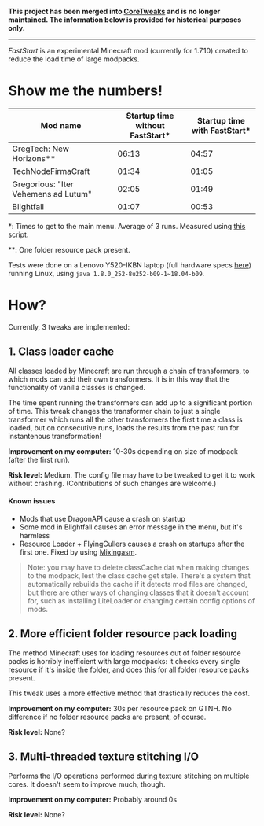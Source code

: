 **This project has been merged into [CoreTweaks](https://github.com/makamys/CoreTweaks) and is no longer maintained. The information below is provided for historical purposes only.**

---

*FastStart* is an experimental Minecraft mod (currently for 1.7.10) created to reduce the load time
of large modpacks.

# Show me the numbers!

| Mod name                             | Startup time without FastStart* | Startup time with FastStart* |
| ------------------------------------ | ------------------------------- | ---------------------------- |
| GregTech: New Horizons**             | 06:13                           | 04:57                        |
| TechNodeFirmaCraft                   | 01:34                           | 01:05                        |
| Gregorious: "Iter Vehemens ad Lutum" | 02:05                           | 01:49                        |
| Blightfall                           | 01:07                           | 00:53                        |

*: Times to get to the main menu. Average of 3 runs. Measured using [this script](https://github.com/makamys/FastStart/blob/master/scripts/showtimes.py).

**: One folder resource pack present.

Tests were done on a Lenovo Y520-IKBN laptop (full hardware specs [here](https://gist.github.com/makamys/f90d56ef39bed67fd49ac400cf508223)) running
Linux, using `java 1.8.0_252-8u252-b09-1~18.04-b09`.

# How?

Currently, 3 tweaks are implemented:

## 1. Class loader cache

All classes loaded by Minecraft are run through a chain of transformers, to which mods
can add their own transformers. It is in this way that the functionality of
vanilla classes is changed.

The time spent running the transformers can add up to a significant portion of time.
This tweak changes the transformer chain to just a single transformer which runs
all the other transformers the first time a class is loaded, but on consecutive runs,
loads the results from the past run for instantenous transformation!

**Improvement on my computer:** 10-30s depending on size of modpack (after the first run).

**Risk level:** Medium. The config file may have to be tweaked to get it to work without
crashing. (Contributions of such changes are welcome.)

#### Known issues
* Mods that use DragonAPI cause a crash on startup
* Some mod in Blightfall causes an error message in the menu, but it's harmless
* Resource Loader + FlyingCullers causes a crash on startups after the first one. Fixed by using [Mixingasm](https://github.com/makamys/Mixingasm).

> Note: you may have to delete classCache.dat when making changes to the modpack, lest the
class cache get stale. There's a system that automatically rebuilds the cache if it detects
mod files are changed, but there are other ways of changing classes that it doesn't
account for, such as installing LiteLoader or changing certain config options of mods.

## 2. More efficient folder resource pack loading

The method Minecraft uses for loading resources out of folder resource packs is horribly
inefficient with large modpacks: it checks every single resource if it's inside the folder,
and does this for all folder resource packs present.

This tweak uses a more effective method that drastically reduces the cost.

**Improvement on my computer:** 30s per resource pack on GTNH. No difference if no folder resource packs are present, of course.

**Risk level:** None?

## 3. Multi-threaded texture stitching I/O

Performs the I/O operations performed during texture stitching on multiple cores.
It doesn't seem to improve much, though.

**Improvement on my computer:** Probably around 0s

**Risk level:** None?
